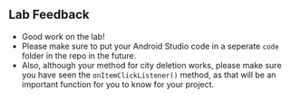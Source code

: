 ## Lab Feedback

- Good work on the lab!
- Please make sure to put your Android Studio code in a seperate `code` folder in the repo in the future.
- Also, although your method for city deletion works, please make sure you have seen the `onItemClickListener()` method, as that will be an important function for you to know for your project.
